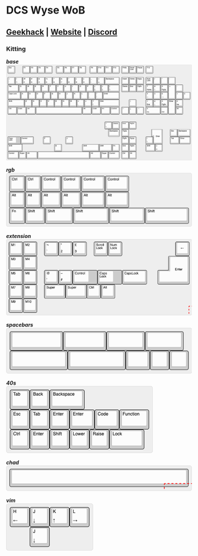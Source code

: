 # DCS  Wyse WoB
## [Geekhack]() | [Website](https://dcs-wwob.com) | [Discord](https://discord.gg/a75EDAyeQz)

### Kitting
***base*** <br/> 
![Base](kitting/base.png)

***rgb*** <br/>
![rgb](kitting/rgb.png)

***extension*** <br/>
![extension](kitting/extension.png)

***spacebars*** <br/>
![spacebars](kitting/spacebars.png)

***40s***<br/>
![40s](kitting/40s.png)

***chad*** <br/>
![chad](kitting/chad.png)

***vim*** <br/>
![Vim](kitting/vim.png)

